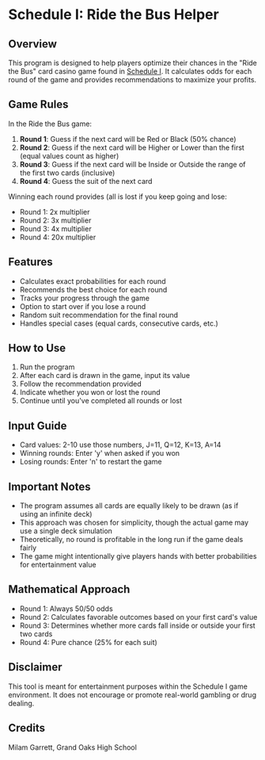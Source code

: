 # Schedule I: Ride the Bus Helper

## Overview
This program is designed to help players optimize their chances in the "Ride the Bus" card casino game found in [Schedule I](https://store.steampowered.com/app/3164500/Schedule_I/). It calculates odds for each round of the game and provides recommendations to maximize your profits.

## Game Rules
In the Ride the Bus game:

1. **Round 1**: Guess if the next card will be Red or Black (50% chance)
2. **Round 2**: Guess if the next card will be Higher or Lower than the first (equal values count as higher)
3. **Round 3**: Guess if the next card will be Inside or Outside the range of the first two cards (inclusive)
4. **Round 4**: Guess the suit of the next card

Winning each round provides (all is lost if you keep going and lose:
- Round 1: 2x multiplier
- Round 2: 3x multiplier
- Round 3: 4x multiplier
- Round 4: 20x multiplier

## Features
- Calculates exact probabilities for each round
- Recommends the best choice for each round
- Tracks your progress through the game
- Option to start over if you lose a round
- Random suit recommendation for the final round
- Handles special cases (equal cards, consecutive cards, etc.)

## How to Use
1. Run the program
2. After each card is drawn in the game, input its value
3. Follow the recommendation provided
4. Indicate whether you won or lost the round
5. Continue until you've completed all rounds or lost

## Input Guide
- Card values: 2-10 use those numbers, J=11, Q=12, K=13, A=14
- Winning rounds: Enter 'y' when asked if you won
- Losing rounds: Enter 'n' to restart the game

## Important Notes
- The program assumes all cards are equally likely to be drawn (as if using an infinite deck)
- This approach was chosen for simplicity, though the actual game may use a single deck simulation
- Theoretically, no round is profitable in the long run if the game deals fairly
- The game might intentionally give players hands with better probabilities for entertainment value

## Mathematical Approach
- Round 1: Always 50/50 odds
- Round 2: Calculates favorable outcomes based on your first card's value
- Round 3: Determines whether more cards fall inside or outside your first two cards
- Round 4: Pure chance (25% for each suit)

## Disclaimer
This tool is meant for entertainment purposes within the Schedule I game environment. It does not encourage or promote real-world gambling or drug dealing.

## Credits
Milam Garrett, Grand Oaks High School

